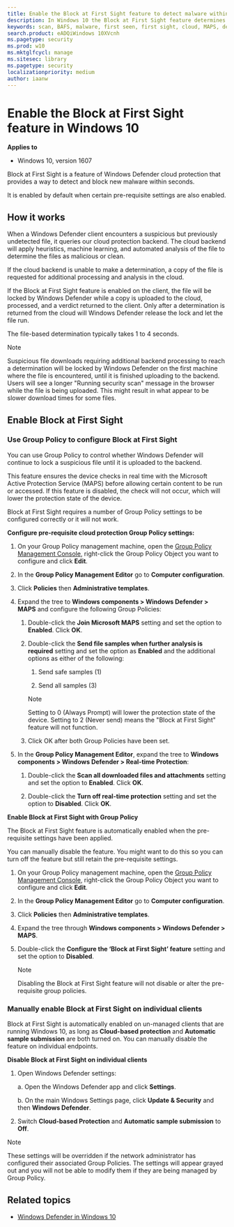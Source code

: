 ```yaml
---
title: Enable the Block at First Sight feature to detect malware within seconds
description: In Windows 10 the Block at First Sight feature determines and blocks new malware variants in seconds. You can enable the feature with Group Policy.
keywords: scan, BAFS, malware, first seen, first sight, cloud, MAPS, defender
search.product: eADQiWindows 10XVcnh
ms.pagetype: security
ms.prod: w10
ms.mktglfcycl: manage
ms.sitesec: library
ms.pagetype: security
localizationpriority: medium
author: iaanw
---
```


# Enable the Block at First Sight feature in Windows 10

**Applies to**

- Windows 10, version 1607

Block at First Sight is a feature of Windows Defender cloud protection that provides a way to detect and block new malware within seconds. 

It is enabled by default when certain pre-requisite settings are also enabled.

## How it works

When a Windows Defender client encounters a suspicious but previously undetected file, it queries our cloud protection backend. The cloud backend will apply heuristics, machine learning, and automated analysis of the file to determine the files as malicious or clean.

If the cloud backend is unable to make a determination, a copy of the file is requested for additional processing and analysis in the cloud. 

If the Block at First Sight feature is enabled on the client, the file will be locked by Windows Defender while a copy is uploaded to the cloud, processed, and a verdict returned to the client. Only after a determination is returned from the cloud will Windows Defender release the lock and let the file run.
 
The file-based determination typically takes 1 to 4 seconds.

> [!NOTE]
> Suspicious file downloads requiring additional backend processing to reach a determination will be locked by Windows Defender on the first machine where the file is encountered, until it is finished uploading to the backend. Users will see a longer "Running security scan" message in the browser while the file is being uploaded. This might result in what appear to be slower download times for some files.


## Enable Block at First Sight

### Use Group Policy to configure Block at First Sight

You can use Group Policy to control whether Windows Defender will continue to lock a suspicious file until it is uploaded to the backend.

This feature ensures the device checks in real time with the Microsoft Active Protection Service (MAPS) before allowing certain content to be run or accessed. If this feature is disabled, the check will not occur, which will lower the protection state of the device.

Block at First Sight requires a number of Group Policy settings to be configured correctly or it will not work.

**Configure pre-requisite cloud protection Group Policy settings:**

1.  On your Group Policy management machine, open the [Group Policy Management Console](https://technet.microsoft.com/library/cc731212.aspx), right-click the Group Policy Object you want to configure and click **Edit**.

3.  In the **Group Policy Management Editor** go to **Computer configuration**.

4.  Click **Policies** then **Administrative templates**.

5.  Expand the tree to **Windows components > Windows Defender > MAPS** and configure the following Group Policies:
    
    1.  Double-click the **Join Microsoft MAPS** setting and set the option to **Enabled**. Click **OK**.
    
    1.  Double-click the **Send file samples when further analysis is required** setting and set the option as **Enabled** and the additional options as either of the following:
    
        1. Send safe samples (1)
        
        1. Send all samples (3)

        > [!NOTE]
        > Setting to 0 (Always Prompt) will lower the protection state of the device. Setting to 2 (Never send) means the "Block at First Sight" feature will not function.

    1. Click OK after both Group Policies have been set.

1.  In the **Group Policy Management Editor**, expand the tree to **Windows components > Windows Defender > Real-time Protection**:
    
    1.  Double-click the **Scan all downloaded files and attachments** setting and set the option to **Enabled**. Click **OK**.
    
    1.  Double-click the **Turn off real-time protection** setting and set the option to **Disabled**. Click **OK**.



**Enable Block at First Sight with Group Policy**

The Block at First Sight feature is automatically enabled when the pre-requisite settings have been applied.

You can manually disable the feature. You might want to do this so you can turn off the feature but still retain the pre-requisite settings.

1.  On your Group Policy management machine, open the [Group Policy Management Console](https://technet.microsoft.com/library/cc731212.aspx), right-click the Group Policy Object you want to configure and click **Edit**.

3.  In the **Group Policy Management Editor** go to **Computer configuration**.

4.  Click **Policies** then **Administrative templates**.

5.  Expand the tree through **Windows components > Windows Defender > MAPS**.

1.  Double-click the **Configure the ‘Block at First Sight’ feature** setting and set the option to **Disabled**.

    > [!NOTE]
    > Disabling the Block at First Sight feature will not disable or alter the pre-requisite group policies.

### Manually enable Block at First Sight on individual clients

Block at First Sight is automatically enabled on un-managed clients that are running Windows 10, as long as **Cloud-based protection** and **Automatic sample submission** are both turned on. You can manually disable the feature on individual endpoints.

**Disable Block at First Sight on individual clients**

1. Open Windows Defender settings:

    a. Open the Windows Defender app and click **Settings**.
    
    b. On the main Windows Settings page, click **Update & Security** and then **Windows Defender**.

2.	Switch **Cloud-based Protection** and **Automatic sample submission** to **Off**.

> [!NOTE]
> These settings will be overridden if the network administrator has configured their associated Group Policies. The settings will appear grayed out and you will not be able to modify them if they are being managed by Group Policy.

## Related topics

- [Windows Defender in Windows 10](windows-defender-in-windows-10.md)
